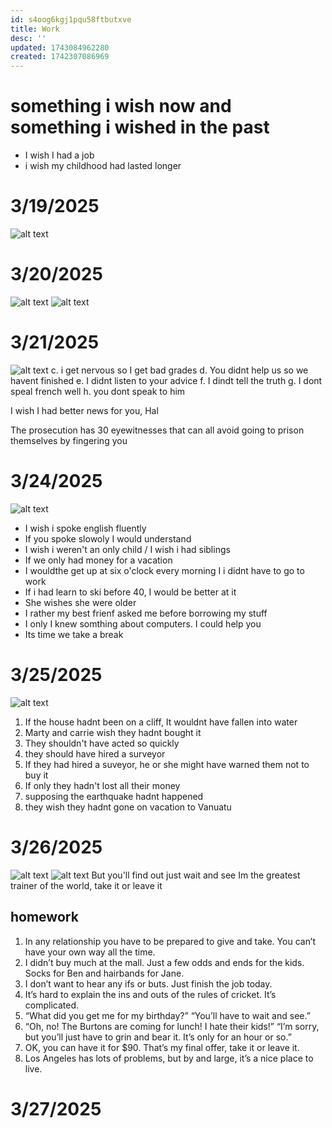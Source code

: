 ```yaml
---
id: s4oog6kgj1pqu58ftbutxve
title: Work
desc: ''
updated: 1743084962280
created: 1742307086969
---
```

# something i wish now and something i wished in the past
- I wish I had a job
- i wish my childhood had lasted longer

# 3/19/2025
![alt text](image-63.png)

# 3/20/2025
![alt text](image-64.png)
![alt text](Screenshot_20250321_072211.png)

# 3/21/2025
![alt text](image-65.png)
c. i get nervous so I get bad grades
d. You didnt help us so we havent finished
e. I didnt listen to your advice
f. I dindt tell the truth
g. I dont speal french well
h. you dont speak to him

I wish I had better news for you, Hal

The prosecution has 30 eyewitnesses that can all avoid going to prison themselves by fingering you

# 3/24/2025
![alt text](image-66.png)
- I wish i spoke english fluently
- If you spoke slowoly I would understand
- I wish i weren't an only child / I wish i had siblings
- If we only had money for a vacation
- I wouldthe get up at six o'clock every morning I i didnt have to go to work
- If i had learn to ski before 40, I would be better at it
- She wishes she were older
- I rather my best frienf asked me before borrowing my stuff
- I only I knew somthing about computers. I could help you
- Its time we take a break

# 3/25/2025
![alt text](Screenshot_20250325_084646.png)
1. If the house hadnt been on a cliff, It wouldnt have fallen into water
2. Marty and carrie wish they hadnt bought it
3. They shouldn't have acted so quickly
4. they should have hired a surveyor
5. If they had hired a suveyor, he or she might have warned them not to buy it
6. If only they hadn't lost all their money
7. supposing the earthquake hadnt happened
8. they wish they hadnt gone on vacation to Vanuatu

# 3/26/2025
![alt text](Screenshot_20250326_082039.png)
![alt text](image-67.png)
But you'll find out just wait and see
Im the greatest trainer of the world, take it or leave it

## homework
1. In any relationship you have to be prepared to give and take. You can’t have your own way all the time.
2. I didn’t buy much at the mall. Just a few odds and ends for the kids. Socks for Ben and hairbands for Jane.
3. I don’t want to hear any ifs or buts. Just finish the job today.
4. It’s hard to explain the ins and outs of the rules of cricket. It’s complicated.
5. “What did you get me for my birthday?” “You’ll have to wait and see.”
6. “Oh, no! The Burtons are coming for lunch! I hate their kids!” “I’m sorry, but you’ll just have to grin and bear it. It’s only for an hour or so.”
7. OK, you can have it for $90. That’s my final offer, take it or leave it.
8. Los Angeles has lots of problems, but by and large, it’s a nice place to live.

# 3/27/2025

